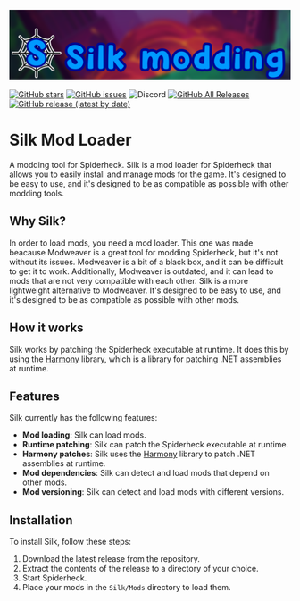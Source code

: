 [![Logo](./assets/banner.png)](https://silkmodding.com)

[![GitHub stars](https://img.shields.io/github/stars/SilkModding/Silk?style=flat)](https://github.com/SilkModding/Silk/stargazers)
[![GitHub issues](https://img.shields.io/github/issues/SilkModding/Silk)](https://github.com/SilkModding/Silk/issues)
![Discord](https://img.shields.io/discord/1314422173082845204?label=Join%20the%20discord!&link=https%3A%2F%2Fdiscord.gg%2FGGv92crcx3)
[![GitHub All Releases](https://img.shields.io/github/downloads/SilkModding/Silk/total.svg)](https://github.com/SilkModding/Silk/releases)
[![GitHub release (latest by date)](https://img.shields.io/github/v/release/SilkModding/Silk)](https://github.com/SilkModding/Silk/releases/latest)

# Silk Mod Loader

A modding tool for Spiderheck. Silk is a mod loader for Spiderheck that allows you to easily install and manage mods for the game. It's designed to be easy to use, and it's designed to be as compatible as possible with other modding tools.

## Why Silk?

In order to load mods, you need a mod loader. This one was made beacause Modweaver is a great tool for
modding Spiderheck, but it's not without its issues. Modweaver is a bit of a black box, and it can be difficult
to get it to work. Additionally, Modweaver is outdated, and it can lead to mods that are not very
compatible with each other. Silk is a more lightweight alternative to Modweaver. It's designed to be easy to use,
and it's designed to be as compatible as possible with other mods.

## How it works

Silk works by patching the Spiderheck executable at runtime. It does this by using the [Harmony](https://github.com/pardeike/Harmony)
library, which is a library for patching .NET assemblies at runtime.

## Features

Silk currently has the following features:

- **Mod loading**: Silk can load mods.
- **Runtime patching**: Silk can patch the Spiderheck executable at runtime.
- **Harmony patches**: Silk uses the [Harmony](https://github.com/pardeike/Harmony) library to patch .NET assemblies at runtime.
- **Mod dependencies**: Silk can detect and load mods that depend on other mods.
- **Mod versioning**: Silk can detect and load mods with different versions.

## Installation

To install Silk, follow these steps:

1. Download the latest release from the repository.
2. Extract the contents of the release to a directory of your choice.
3. Start Spiderheck.
4. Place your mods in the `Silk/Mods` directory to load them.
